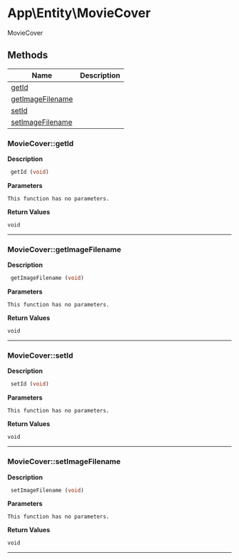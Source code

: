 # App\Entity\MovieCover  

MovieCover





## Methods

| Name | Description |
|------|-------------|
|[getId](#moviecovergetid)||
|[getImageFilename](#moviecovergetimagefilename)||
|[setId](#moviecoversetid)||
|[setImageFilename](#moviecoversetimagefilename)||




### MovieCover::getId  

**Description**

```php
 getId (void)
```

 

 

**Parameters**

`This function has no parameters.`

**Return Values**

`void`


<hr />


### MovieCover::getImageFilename  

**Description**

```php
 getImageFilename (void)
```

 

 

**Parameters**

`This function has no parameters.`

**Return Values**

`void`


<hr />


### MovieCover::setId  

**Description**

```php
 setId (void)
```

 

 

**Parameters**

`This function has no parameters.`

**Return Values**

`void`


<hr />


### MovieCover::setImageFilename  

**Description**

```php
 setImageFilename (void)
```

 

 

**Parameters**

`This function has no parameters.`

**Return Values**

`void`


<hr />


